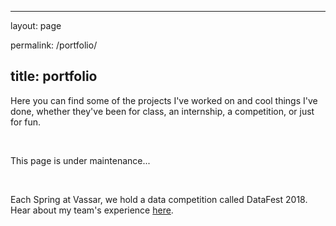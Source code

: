 ﻿---

layout: page

permalink: /portfolio/

title: portfolio
---



Here you can find some of the projects I've worked on and cool things I've done, whether they've been for class, an internship, a competition, or just for fun.

<br/>

This page is under maintenance...

<br/>

Each Spring at Vassar, we hold a data competition called DataFest 2018. Hear about my team's experience <a href="{{ site.baseurl }}/datafest/">here</a>.